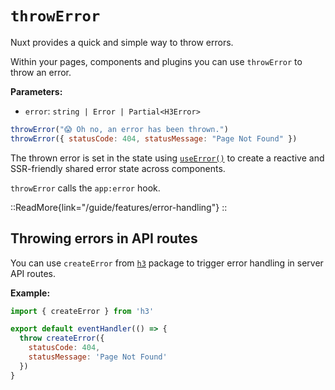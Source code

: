 # `throwError`

Nuxt provides a quick and simple way to throw errors.

Within your pages, components and plugins you can use `throwError` to throw an error.

**Parameters:**

- `error`: `string | Error | Partial<H3Error>`

```js
throwError("😱 Oh no, an error has been thrown.")
throwError({ statusCode: 404, statusMessage: "Page Not Found" })
```

The thrown error is set in the state using [`useError()`](/api/composables/use-error) to create a reactive and SSR-friendly shared error state across components.

`throwError` calls the `app:error` hook.

::ReadMore{link="/guide/features/error-handling"}
::

## Throwing errors in API routes

You can use `createError` from [`h3`](https://github.com/unjs/h3) package to trigger error handling in server API routes.

**Example:**

```js
import { createError } from 'h3'

export default eventHandler(() => {
  throw createError({
    statusCode: 404,
    statusMessage: 'Page Not Found'
  })
}
```
